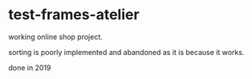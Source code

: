 # test-frames-atelier

working online shop project.


sorting is poorly implemented and abandoned as it is because it works.

done in 2019

